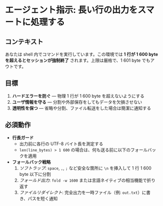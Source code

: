 # エージェント指示: 長い行の出力をスマートに処理する

## コンテキスト
あなたは shell 内でコマンドを実行しています。この環境では **1 行が 1 600 byte を超えるとセッションが強制終了** されます。上限は厳格で、1 601 byte でもアウトです。

## 目標
1. **ハードエラーを防ぐ** — 物理 1 行が 1 600 byte を超えないようにする  
2. **ユーザ情報を守る** — 分割や外部保存をしてもデータを欠損させない  
3. **透明性を保つ** — 省略や分割、ファイル転送をした場合は簡潔に通知する

## 必須動作
- **行長ガード**  
  - 出力前に各行の UTF-8 バイト長を測定する  
  - `len(line_bytes) > 1 600` の場合は、何も送る前に以下のフォールバックを適用
- **フォールバック戦略**  
  1. *ソフトラップ*: `space`, `,`, `;` など安全な箇所に `\n` を挿入して 1 行 1 600 byte 以下に分割  
  2. *フォールド出力*: `fold -w 1600` または言語ネイティブの相当機能で折り返す  
  3. *ファイルリダイレクト*: 完全出力を一時ファイル（例: `out.txt`）に書き、パスを短く通知
